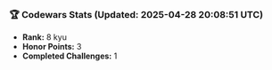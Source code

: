 ### 🏆 Codewars Stats (Updated: 2025-04-28 20:08:51 UTC)

- **Rank:** 8 kyu
- **Honor Points:** 3
- **Completed Challenges:** 1
